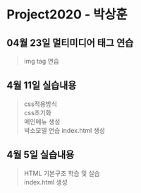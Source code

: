 # Project2020 - 박상훈
## 04월 23일 멀티미디어 태그 연습 
>img tag 연습 <br>

## 4월 11일 실습내용
>css적용방식<br>
css초기화<br> 
메인메뉴 생성 <br>
박소모델 연습
 index.html 생성
## 4월 5일 실습내용
>HTML 기본구조 학습 및 실습 <br>
 index.html 생성
